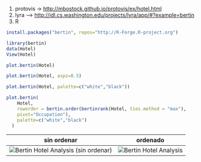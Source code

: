 1. protovis -> http://mbostock.github.io/protovis/ex/hotel.html 
2. lyra --> http://idl.cs.washington.edu/projects/lyra/app/#?example=bertin
3. R
```R
install.packages("bertin", repos="http://R-Forge.R-project.org")

library(bertin)
data(Hotel)
View(Hotel)

plot.bertin(Hotel)

plot.bertin(Hotel, aspz=0.5)

plot.bertin(Hotel, palette=c("white","black"))

plot.bertin(
    Hotel, 
    roworder = bertin.order(bertinrank(Hotel, ties.method = "max"), 
    pivot="Occupation"), 
    palette=c("white","black")
  )
```

|  sin ordenar  | ordenado      |
| ------------- | ------------- |
| ![Bertin Hotel Analysis (sin ordenar)](bertin_sin_ordenar.png) | ![Bertin Hotel Analysis](r_bertin_hotel.png) |
